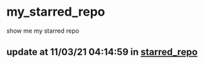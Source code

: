 # my_starred_repo
show me my starred repo

update at 11/03/21 04:14:59 in [starred_repo](./index.html)
---

